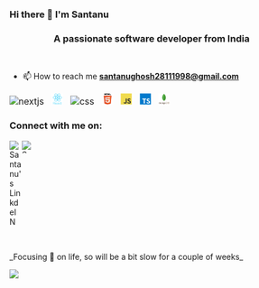 ### Hi there 👋 I'm Santanu


<h3 align="center">A passionate software developer from India</h3><br>

<!--
**santafg/santafg** is a ✨ _special_ ✨ repository because its `README.md` (this file) appears on your GitHub profile.

Here are some ideas to get you started:

- 🔭 I’m currently working on ...
- 🌱 I’m currently learning ...
- 👯 I’m looking to collaborate on ...
- 🤔 I’m looking for help with ...
- 💬 Ask me about ...
- 📫 How to reach me: ...
- 😄 Pronouns: ...
- ⚡ Fun fact: ...
-->

- 📫 How to reach me **santanughosh28111998@gmail.com**




<p style="font-size: 1rem">
        <img
          src="https://cdn.hashnode.com/res/hashnode/image/upload/v1651122498709/FQjch0sgd.png"
          alt="nextjs"
          width="20"
          height="20"
        />
        &nbsp;
        <img
          src="https://raw.githubusercontent.com/devicons/devicon/master/icons/react/react-original-wordmark.svg"
          alt="react"
          width="20"
          height="20"
        />
        &nbsp;
        <img
          src="https://encrypted-tbn0.gstatic.com/images?q=tbn:ANd9GcRz1-yM3EG36gUtqcMmK293IYm7VkqToBmwzA&usqp=CAU"
          alt="css"
          width="20"
          height="20"
        />
        &nbsp;
        <img
          src="https://raw.githubusercontent.com/devicons/devicon/master/icons/html5/html5-original-wordmark.svg"
          alt="html5"
          width="20"
          height="20"
        />
        &nbsp;
        <img
          src="https://raw.githubusercontent.com/devicons/devicon/master/icons/javascript/javascript-original.svg"
          alt="javascript"
          width="20"
          height="20"
        />
        &nbsp;
        <img
          src="https://raw.githubusercontent.com/devicons/devicon/master/icons/typescript/typescript-original.svg"
          alt="typescript"
          width="20"
          height="20"
        />
        &nbsp;
        <img
          src="https://raw.githubusercontent.com/devicons/devicon/master/icons/mongodb/mongodb-original-wordmark.svg"
          alt="mongodb"
          width="20"
          height="20"
        />
      </p>

### Connect with me on: 
<table>
    <div align="center m-5" >
        <a traget="_blank" href="https://www.linkedin.com/in/santanu-ghosh-27abb2213/">
        <img align="left" alt="Santanu's LinkdeIN" width="22px" src="https://cdn.jsdelivr.net/npm/simple-icons@v3/icons/linkedin.svg" />
        </a>
        <a traget="_blank" href="https://www.instagram.com/ig_santanu_ghosh/">
        <img align="left" alt="Santanu's instagram" width="22px" height="22px" src="https://cdn.jsdelivr.net/npm/simple-icons@v3/icons/instagram.svg" />
        </a>
      </div>                                                                                                                 
</table><br>



<p style = "align-items: center">_Focusing 🎯 on life, so will be a bit slow for a couple of weeks_</p>


<img width="50%" align="left" src="https://github-readme-stats.vercel.app/api?username=santafg&show_icons=true&hide_border=true" />
